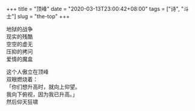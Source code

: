 +++
title = "顶峰"
date = "2020-03-13T23:00:42+08:00"
tags = ["诗", "斗士"]
slug = "the-top"
+++

地狱的战争  
现实的残酷  
空空的虚无  
压抑的拷问  
爱情的魔盒

这个人傲立在顶峰  
双眼燃烧着：  
「你们想升高时，就向上仰望。  
我向下俯视，因为我已升高。」  
然后仰天狂啸
